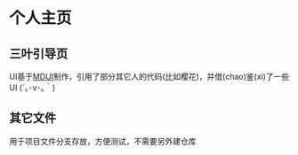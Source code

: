 # 个人主页
## 三叶引导页
UI基于[MDUI](https://github.com/zdhxiong/mdui)制作，引用了部分其它人的代码(比如樱花)，并借(chao)鉴(xi)了一些UI (´｡･v･｡｀)
## 其它文件
用于项目文件分支存放，方便测试，不需要另外建仓库
